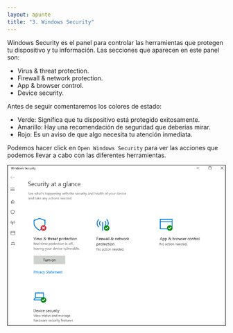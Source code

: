```yaml
---
layout: apunte
title: "3. Windows Security"
---
```


Windows Security es el panel para controlar las herramientas que protegen tu dispositivo y tu información. Las secciones que aparecen en este panel son:

- Virus & threat protection.
- Firewall & network protection.
- App & browser control.
- Device security.

Antes de seguir comentaremos los colores de estado:

- Verde: Significa que tu dispositivo está protegido exitosamente.
- Amarillo: Hay una recomendación de seguridad que deberías mirar.
- Rojo: Es un aviso de que algo necesita tu atención inmediata.

Podemos hacer click en `Open Windows Security` para ver las acciones que podemos llevar a cabo con las diferentes herramientas.

![](/apuntes/img/046.png)

